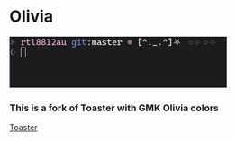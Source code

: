 # Olivia

![Olivia prompt](https://github.com/lustered/Olivia/blob/master/pics/olivia%2B%2B.png)

### This is a fork of Toaster with GMK Olivia colors

[Toaster](https://github.com/oh-my-fish/theme-toaster)

